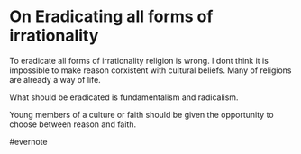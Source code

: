 # On Eradicating all forms of irrationality

To eradicate all forms of irrationality religion is wrong. I dont think it is impossible to make reason corxistent with cultural beliefs. Many of religions are already a way of life.

What should be eradicated is fundamentalism and radicalism.

Young members of a culture or faith should be given the opportunity to choose between reason and faith.

\#evernote

